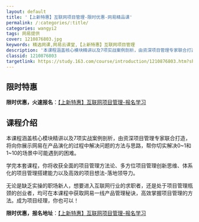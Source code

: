 ```yaml
---
layout: default
title: '【上新特惠】互联网项目管理-限时优惠-网易精品课'
permalink: /:categories/:title/
categories: wangyi2
tags: 网易提供
cover: 1210876803.jpg
keywords: 精选网课,网易云课堂,【上新特惠】互联网项目管理
description: '本课程涵盖核心模块精讲以及7项实战案例剖析，由资深项目管理专家联合打造，将向你展示网易在产品演化的过程中解决问题的方法与'
classid: 1210876803
targetlink: https://study.163.com/course/introduction/1210876803.htm?share=1&shareId=1025206652&utm_campaign=share&utm_medium=iphoneShare&utm_source=&utm_u=1025206652
---
```


## 限时特惠

**限时优惠，火速报名**：[【上新特惠】互联网项目管理-报名学习](https://study.163.com/course/introduction/1210876803.htm?share=1&shareId=1025206652&utm_campaign=share&utm_medium=iphoneShare&utm_source=&utm_u=1025206652)

## 课程介绍

本课程涵盖核心模块精讲以及7项实战案例剖析，由资深项目管理专家联合打造，将向你展示网易在产品演化的过程中解决问题的方法与思路，帮你切实解决0~1和1~10的场景中可能遇到的困难。 

学完本套课程，你将收获全面的项目管理方法论、多方位项目管理创新思维、体系化的项目管理搭建能力以及高效的项目想法-落地领导力。

无论是缺乏实操的职场新人，想要进入互联网行业的求职者，还是处于项目管理瓶颈的创业者，均可在本课程中获取网易一线产品管理秘诀，高效掌握项目管理的方法。成为项目经理，你也可以！

**限时优惠，报名地址**：[【上新特惠】互联网项目管理-报名学习](https://study.163.com/course/introduction/1210876803.htm?share=1&shareId=1025206652&utm_campaign=share&utm_medium=iphoneShare&utm_source=&utm_u=1025206652)

